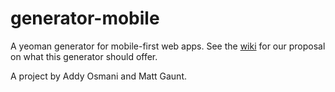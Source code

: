 generator-mobile
================

A yeoman generator for mobile-first web apps. See the [wiki](https://github.com/yeoman/generator-mobile/wiki/Proposal) for
our proposal on what this generator should offer.

A project by Addy Osmani and Matt Gaunt.
